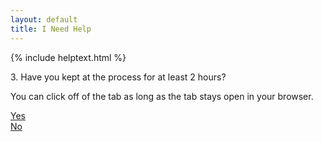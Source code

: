 ```yaml
---
layout: default
title: I Need Help
---
```


{% include helptext.html %}

<p class="h3 mb-4">3. Have you kept at the process for at least 2 hours?</p>
<p>You can click off of the tab as long as the tab stays open in your browser.</p>

<div class="row">
  <div class="col mx-auto"><a class="btn btn-success btn-lg btn-block py-md-3" href="/help-4">Yes</a></div>
  <div class="col mx-auto"><a class="btn btn-info btn-lg btn-block py-md-3" href="javascript:alert('Please keep trying. You can leave Chrome running in the background.')">No</a></div>
</div>
